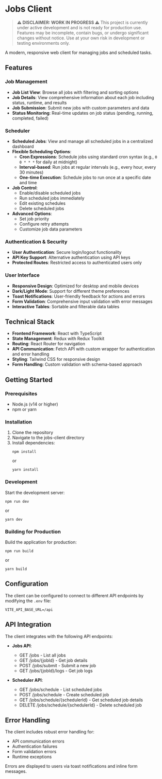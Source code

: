 # Jobs Client

> **⚠️ DISCLAIMER: WORK IN PROGRESS ⚠️**
> This project is currently under active development and is not ready for production use.
> Features may be incomplete, contain bugs, or undergo significant changes without notice.
> Use at your own risk in development or testing environments only.

A modern, responsive web client for managing jobs and scheduled tasks.

## Features

### Job Management

- **Job List View**: Browse all jobs with filtering and sorting options
- **Job Details**: View comprehensive information about each job including status, runtime, and results
- **Job Submission**: Submit new jobs with custom parameters and data
- **Status Monitoring**: Real-time updates on job status (pending, running, completed, failed)

### Scheduler

- **Scheduled Jobs**: View and manage all scheduled jobs in a centralized dashboard
- **Flexible Scheduling Options**:
  - **Cron Expressions**: Schedule jobs using standard cron syntax (e.g., `0 0 * * *` for daily at midnight)
  - **Interval-based**: Run jobs at regular intervals (e.g., every hour, every 30 minutes)
  - **One-time Execution**: Schedule jobs to run once at a specific date and time
- **Job Control**:
  - Enable/disable scheduled jobs
  - Run scheduled jobs immediately
  - Edit existing schedules
  - Delete scheduled jobs
- **Advanced Options**:
  - Set job priority
  - Configure retry attempts
  - Customize job data parameters

### Authentication & Security

- **User Authentication**: Secure login/logout functionality
- **API Key Support**: Alternative authentication using API keys
- **Protected Routes**: Restricted access to authenticated users only

### User Interface

- **Responsive Design**: Optimized for desktop and mobile devices
- **Dark/Light Mode**: Support for different theme preferences
- **Toast Notifications**: User-friendly feedback for actions and errors
- **Form Validation**: Comprehensive input validation with error messages
- **Interactive Tables**: Sortable and filterable data tables

## Technical Stack

- **Frontend Framework**: React with TypeScript
- **State Management**: Redux with Redux Toolkit
- **Routing**: React Router for navigation
- **API Communication**: Fetch API with custom wrapper for authentication and error handling
- **Styling**: Tailwind CSS for responsive design
- **Form Handling**: Custom validation with schema-based approach

## Getting Started

### Prerequisites

- Node.js (v14 or higher)
- npm or yarn

### Installation

1. Clone the repository
2. Navigate to the jobs-client directory
3. Install dependencies:
   ```
   npm install
   ```
   or
   ```
   yarn install
   ```

### Development

Start the development server:

```
npm run dev
```

or

```
yarn dev
```

### Building for Production

Build the application for production:

```
npm run build
```

or

```
yarn build
```

## Configuration

The client can be configured to connect to different API endpoints by modifying the `.env` file:

```
VITE_API_BASE_URL=/api
```

## API Integration

The client integrates with the following API endpoints:

- **Jobs API**:
  - GET /jobs - List all jobs
  - GET /jobs/{jobId} - Get job details
  - POST /jobs/submit - Submit a new job
  - GET /jobs/{jobId}/logs - Get job logs

- **Scheduler API**:
  - GET /jobs/schedule - List scheduled jobs
  - POST /jobs/schedule - Create scheduled job
  - GET /jobs/schedule/{schedulerId} - Get scheduled job details
  - DELETE /jobs/schedule/{schedulerId} - Delete scheduled job

## Error Handling

The client includes robust error handling for:
- API communication errors
- Authentication failures
- Form validation errors
- Runtime exceptions

Errors are displayed to users via toast notifications and inline form messages.
